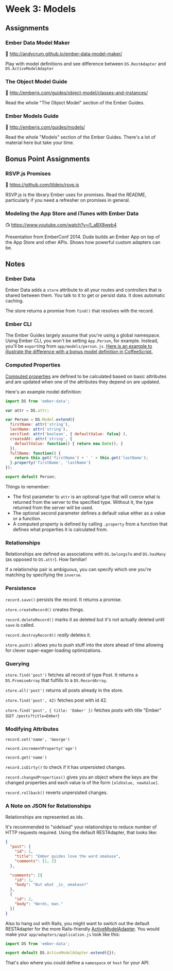# Week 3: Models

## Assignments

### Ember Data Model Maker

:rowboat: http://andycrum.github.io/ember-data-model-maker/

Play with model definitions and see difference between `DS.RestAdapter` and `DS.ActiveModelAdapter`

### The Object Model Guide

:book: http://emberjs.com/guides/object-model/classes-and-instances/

Read the whole "The Object Model" section of the Ember Guides.

### Ember Models Guide

:book: http://emberjs.com/guides/models/

Read the whole "Models" section of the Ember Guides. There's a lot of material here but take your time.

## Bonus Point Assignments

### RSVP.js Promises

:book: https://github.com/tildeio/rsvp.js

RSVP.js is the library Ember uses for promises. Read the README, particularly if you need a refresher on promises in general.

### Modeling the App Store and iTunes with Ember Data

:tv: https://www.youtube.com/watch?v=i1_aBX8web4

Presentation from EmberConf 2014. Dude builds an Ember App on top of the App Store and other APIs. Shows how powerful custom adapters can be.

## Notes

### Ember Data

Ember Data adds a `store` attribute to all your routes and controllers that is shared between them. You talk to it to get or persist data. It does automatic caching.

The store returns a promise from `find()` that resolves with the record.

### Ember CLI

The Ember Guides largely assume that you're using a global namespace. Using Ember CLI, you won't be setting `App.Person`, for example. Instead, you'll be `export`ing from `app/models/person.js`. [Here is an example to illustrate the difference with a bonus model definition in CoffeeScript.](https://gist.github.com/artfuldodger/6a9e1170a08b35583d43)

### Computed Properties

[Computed properties](http://emberjs.com/guides/object-model/computed-properties/) are defined to be calculated based on basic attributes and are updated when one of the attributes they depend on are updated.

Here's an example model definition:

```javascript
import DS from 'ember-data';

var attr = DS.attr;

var Person = DS.Model.extend({
  firstName: attr('string'),
  lastName: attr('string'),
  verified: attr('boolean', { defaultValue: false} ),
  createdAt: attr('string', {
    defaultValue: function() { return new Date(); }
  }),
  fullName: function() {
    return this.get('firstName') + ' ' + this.get('lastName');
  }.property('firstName', 'lastName')
});

export default Person;
```

Things to remember:
- The first parameter to `attr` is an optional type that will coerce what is returned from the server to the specified type. Without it, the type returned from the server will be used.
- The optional second parameter defines a default value either as a value or a function.
- A computed property is defined by calling `.property` from a function that defines what properties it is calculated from.

### Relationships

Relationships are defined as associations with `DS.belongsTo` and `DS.hasMany` (as opposed to `DS.attr`). How familiar!

If a relationship pair is ambiguous, you can specify which one you're matching by specifying the `inverse`.

### Persistence

`record.save()` persists the record. It returns a promise.

`store.createRecord()` creates things.

`record.deleteRecord()` marks it as deleted but it's not actually deleted until `save` is called.

`record.destroyRecord()` *really* deletes it.

`store.push()` allows you to push stuff into the store ahead of time allowing for clever super-eager-loading optimizations.

### Querying

`store.find('post')` fetches all record of type Post. It returns a `DS.PromiseArray` that fulfills to a `DS.RecordArray`.

`store.all('post')` returns all posts already in the store.

`store.find('post', 42)` fetches post with id 42.

`store.find('post', { title: 'Ember' })` fetches posts with title "Ember" (`GET /posts?title=Ember`)

### Modifying Attributes

`record.set('name', 'George')`

`record.incrementProperty('age')`

`record.get('name')`

`record.isDirty()` to check if it has unpersisted changes.

`record.changedProperties()` gives you an object where the keys are the changed properties and each value is of the form `[oldValue, newValue]`.

`record.rollback()` reverts unpersisted changes.

### A Note on JSON for Relationships

Relationships are represented as ids.

It's recommended to "sideload" your relationships to reduce number of HTTP requests required. Using the default RESTAdapter, that looks like:

```json
{
  "post": {
    "id": 1,
    "title": "Ember guides love the word omakase",
    "comments": [1, 2]
  },

  "comments": [{
    "id": 1,
    "body": "But what _is_ omakase?"
  },
  {
    "id": 2,
    "body": "Nerds, man."
  }]
}
```

Also to hang out with Rails, you might want to switch out the default RESTAdapter for the more Rails-friendly [ActiveModelAdapter](http://emberjs.com/api/data/classes/DS.ActiveModelAdapter.html). You would make your `app/adapters/application.js` look like this:

```javascript
import DS from 'ember-data';

export default DS.ActiveModelAdapter.extend({});
```

That's also where you could define a `namespace` or `host` for your API.

